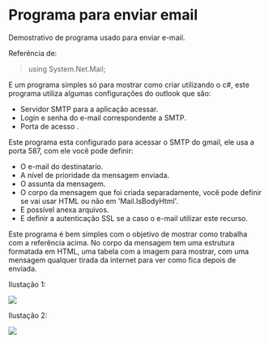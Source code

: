 # Programa para enviar email
Demostrativo de programa usado para enviar e-mail.


Referência de:
> using System.Net.Mail;

E um programa simples só para mostrar como criar utilizando o c#, este programa utiliza 
algumas configurações do outlook que são:


* Servidor SMTP para a aplicação acessar.
* Login e senha do e-mail correspondente a SMTP.
* Porta de acesso .


Este programa esta configurado para acessar o SMTP do gmail, ele usa a porta 587, com ele você pode
definir:

* O e-mail do destinatario.
* A nível de prioridade da mensagem enviada.
* O assunta da mensagem.
* O corpo da mensagem que foi criada separadamente, você pode definir se vai usar 
HTML ou não em 'Mail.IsBodyHtml'.
* E possível anexa arquivos.
* E definir a autenticação SSL se a caso o e-mail utilizar este recurso.


Este programa é bem simples com o objetivo de mostrar como trabalha com a referência acima. No corpo da mensagem
tem uma estrutura formatada em HTML, uma tabela com a imagem para mostrar, com uma mensagem qualquer tirada 
da internet para ver como fica depois de enviada.


Ilustação 1:


![](https://user-images.githubusercontent.com/34901033/58580840-6cf5ea80-8224-11e9-96da-006f0e244e1d.png)


Ilustação 2:



![](https://user-images.githubusercontent.com/34901033/58581139-35d40900-8225-11e9-9bef-739eee5717fa.png)


